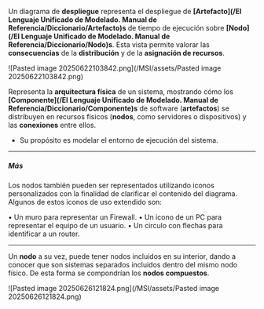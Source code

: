 Un diagrama de **despliegue** representa el despliegue de **[Artefacto](/El Lenguaje Unificado de Modelado. Manual de Referencia/Diccionario/Artefacto)s** de tiempo de ejecución sobre **[Nodo](/El Lenguaje Unificado de Modelado. Manual de Referencia/Diccionario/Nodo)s**. 
Esta vista permite valorar las **consecuencias** de la **distribución** y de la **asignación de recursos**.

![Pasted image 20250622103842.png](/MSI/assets/Pasted image 20250622103842.png)

Representa la **arquitectura física** de un sistema, mostrando cómo los **[Componente](/El Lenguaje Unificado de Modelado. Manual de Referencia/Diccionario/Componente)s** de software (**artefactos**) se distribuyen en recursos físicos (**nodos**, como servidores o dispositivos) y las **conexiones** entre ellos.

- Su propósito es modelar el entorno de ejecución del sistema.
****
##### **Más**
Los nodos también pueden ser representados utilizando iconos personalizados con la finalidad de clarificar el contenido del diagrama. Algunos de estos iconos de uso extendido son: 

• Un muro para representar un Firewall. 
• Un icono de un PC para representar el equipo de un usuario. 
• Un circulo con flechas para identificar a un router.
****
Un **nodo** a su vez, puede tener nodos incluidos en su interior, dando a conocer que son sistemas separados incluidos dentro del mismo nodo físico. De esta forma se compondrían los **nodos compuestos**.

![Pasted image 20250626121824.png](/MSI/assets/Pasted image 20250626121824.png)